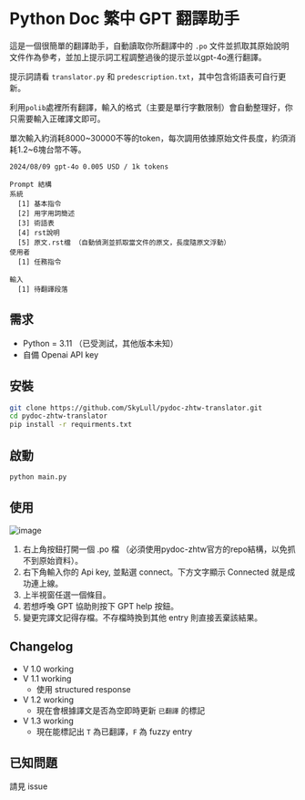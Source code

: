 # Python Doc 繁中 GPT 翻譯助手
這是一個很簡單的翻譯助手，自動讀取你所翻譯中的 `.po` 文件並抓取其原始說明文件作為參考，並加上提示詞工程調整過後的提示並以gpt-4o進行翻譯。

提示詞請看 `translator.py` 和 `predescription.txt`，其中包含術語表可自行更新。

利用`polib`處裡所有翻譯，輸入的格式（主要是單行字數限制）會自動整理好，你只需要輸入正確譯文即可。

單次輸入約消耗8000\~30000不等的token，每次調用依據原始文件長度，約須消耗1.2\~6塊台幣不等。

`2024/08/09 gpt-4o 0.005 USD / 1k tokens`

```
Prompt 結構
系統
  [1] 基本指令
  [2] 用字用詞簡述
  [3] 術語表
  [4] rst說明
  [5] 原文.rst檔 （自動偵測並抓取當文件的原文，長度隨原文浮動）
使用者
  [1] 任務指令

輸入
  [1] 待翻譯段落
```

## 需求
  - Python = 3.11 （已受測試，其他版本未知）
  - 自備 Openai API key

## 安裝
```bash
git clone https://github.com/SkyLull/pydoc-zhtw-translator.git
cd pydoc-zhtw-translator
pip install -r requirments.txt
```

## 啟動
```bash
python main.py
```

## 使用
![image](https://github.com/user-attachments/assets/88e0f845-1f8f-472e-b342-1082a5b9e63f)

  1. 右上角按鈕打開一個 .po 檔 （必須使用pydoc-zhtw官方的repo結構，以免抓不到原始資料）。
  2. 右下角輸入你的 Api key, 並點選 connect。下方文字顯示 Connected 就是成功連上線。
  3. 上半視窗任選一個條目。
  4. 若想呼喚 GPT 協助則按下 GPT help 按鈕。
  5. 變更完譯文記得存檔。不存檔時換到其他 entry 則直接丟棄該結果。

## Changelog
  - V 1.0 working
  - V 1.1 working
    + 使用 structured response
  - V 1.2 working
    + 現在會根據譯文是否為空即時更新 `已翻譯` 的標記
  - V 1.3 working
    + 現在能標記出 `T` 為已翻譯，`F` 為 fuzzy entry
   
## 已知問題
請見 issue
